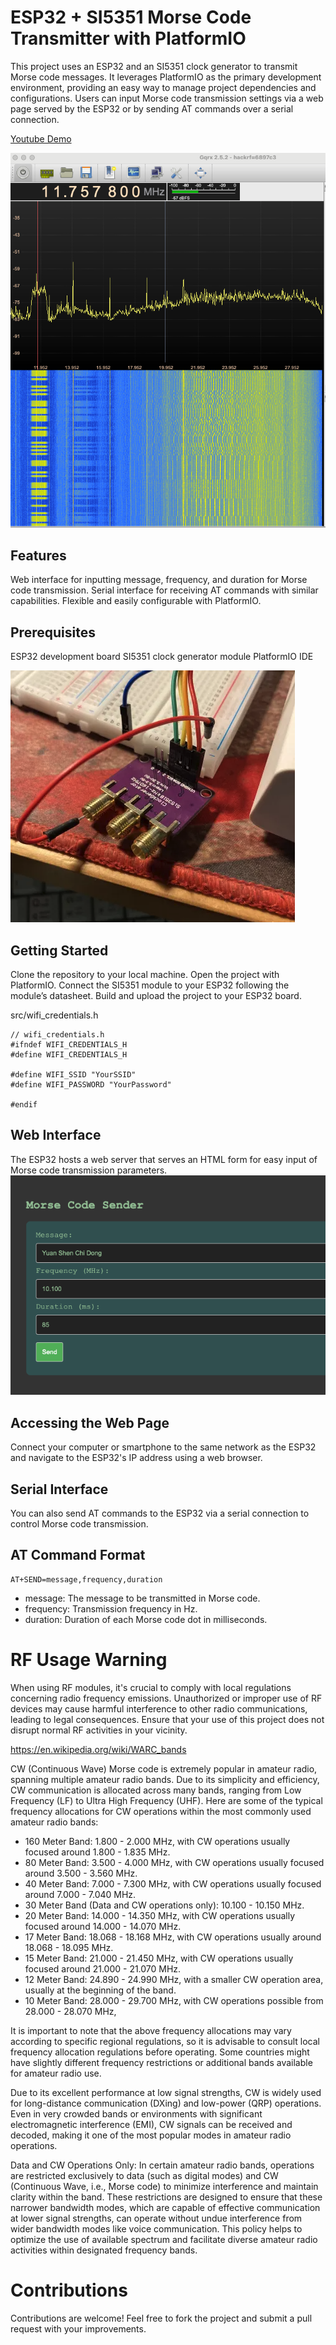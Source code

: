 # ESP32 + SI5351 Morse Code Transmitter with PlatformIO

This project uses an ESP32 and an SI5351 clock generator to transmit Morse code messages. It leverages PlatformIO as the primary development environment, providing an easy way to manage project dependencies and configurations. Users can input Morse code transmission settings via a web page served by the ESP32 or by sending AT commands over a serial connection.

[Youtube Demo](https://youtube.com/shorts/I7Kv4bjHuSA?feature=share)

![./docs/demo.png](./docs/demo.png)

## Features

Web interface for inputting message, frequency, and duration for Morse code transmission.
Serial interface for receiving AT commands with similar capabilities.
Flexible and easily configurable with PlatformIO.

## Prerequisites

ESP32 development board
SI5351 clock generator module
PlatformIO IDE

![./docs/si5351.png](./docs/si5351.png)

## Getting Started

Clone the repository to your local machine.
Open the project with PlatformIO.
Connect the SI5351 module to your ESP32 following the module’s datasheet.
Build and upload the project to your ESP32 board.

src/wifi_credentials.h

```
// wifi_credentials.h
#ifndef WIFI_CREDENTIALS_H
#define WIFI_CREDENTIALS_H

#define WIFI_SSID "YourSSID"
#define WIFI_PASSWORD "YourPassword"

#endif
```

## Web Interface

The ESP32 hosts a web server that serves an HTML form for easy input of Morse code transmission parameters.
![webdemo](docs/webdemo.png)

## Accessing the Web Page

Connect your computer or smartphone to the same network as the ESP32 and navigate to the ESP32's IP address using a web browser.

## Serial Interface

You can also send AT commands to the ESP32 via a serial connection to control Morse code transmission.

## AT Command Format

```
AT+SEND=message,frequency,duration
```

- message: The message to be transmitted in Morse code.
- frequency: Transmission frequency in Hz.
- duration: Duration of each Morse code dot in milliseconds.

# RF Usage Warning

When using RF modules, it's crucial to comply with local regulations concerning radio frequency emissions. Unauthorized or improper use of RF devices may cause harmful interference to other radio communications, leading to legal consequences. Ensure that your use of this project does not disrupt normal RF activities in your vicinity.

https://en.wikipedia.org/wiki/WARC_bands

CW (Continuous Wave) Morse code is extremely popular in amateur radio, spanning multiple amateur radio bands. Due to its simplicity and efficiency, CW communication is allocated across many bands, ranging from Low Frequency (LF) to Ultra High Frequency (UHF). Here are some of the typical frequency allocations for CW operations within the most commonly used amateur radio bands:

- 160 Meter Band: 1.800 - 2.000 MHz, with CW operations usually focused around 1.800 - 1.835 MHz.
- 80 Meter Band: 3.500 - 4.000 MHz, with CW operations usually focused around 3.500 - 3.560 MHz.
- 40 Meter Band: 7.000 - 7.300 MHz, with CW operations usually focused around 7.000 - 7.040 MHz.
- 30 Meter Band (Data and CW operations only): 10.100 - 10.150 MHz.
- 20 Meter Band: 14.000 - 14.350 MHz, with CW operations usually focused around 14.000 - 14.070 MHz.
- 17 Meter Band: 18.068 - 18.168 MHz, with CW operations usually around 18.068 - 18.095 MHz.
- 15 Meter Band: 21.000 - 21.450 MHz, with CW operations usually focused around 21.000 - 21.070 MHz.
- 12 Meter Band: 24.890 - 24.990 MHz, with a smaller CW operation area, usually at the beginning of the band.
- 10 Meter Band: 28.000 - 29.700 MHz, with CW operations possible from 28.000 - 28.070 MHz,

It is important to note that the above frequency allocations may vary according to specific regional regulations, so it is advisable to consult local frequency allocation regulations before operating. Some countries might have slightly different frequency restrictions or additional bands available for amateur radio use.

Due to its excellent performance at low signal strengths, CW is widely used for long-distance communication (DXing) and low-power (QRP) operations. Even in very crowded bands or environments with significant electromagnetic interference (EMI), CW signals can be received and decoded, making it one of the most popular modes in amateur radio operations.

Data and CW Operations Only: In certain amateur radio bands, operations are restricted exclusively to data (such as digital modes) and CW (Continuous Wave, i.e., Morse code) to minimize interference and maintain clarity within the band. These restrictions are designed to ensure that these narrower bandwidth modes, which are capable of effective communication at lower signal strengths, can operate without undue interference from wider bandwidth modes like voice communication. This policy helps to optimize the use of available spectrum and facilitate diverse amateur radio activities within designated frequency bands.

# Contributions

Contributions are welcome! Feel free to fork the project and submit a pull request with your improvements.
